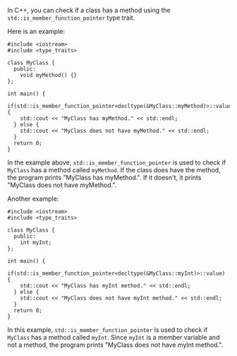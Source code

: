 In C++, you can check if a class has a method using the `std::is_member_function_pointer` type trait. 

Here is an example:

```
#include <iostream>
#include <type_traits>

class MyClass {
  public:
    void myMethod() {}
};

int main() {
  if(std::is_member_function_pointer<decltype(&MyClass::myMethod)>::value) {
    std::cout << "MyClass has myMethod." << std::endl;
  } else {
    std::cout << "MyClass does not have myMethod." << std::endl;
  }
  return 0;
}
```

In the example above, `std::is_member_function_pointer` is used to check if `MyClass` has a method called `myMethod`. If the class does have the method, the program prints "MyClass has myMethod.". If it doesn't, it prints "MyClass does not have myMethod.".

Another example:

```
#include <iostream>
#include <type_traits>

class MyClass {
  public:
    int myInt;
};

int main() {
  if(std::is_member_function_pointer<decltype(&MyClass::myInt)>::value) {
    std::cout << "MyClass has myInt method." << std::endl;
  } else {
    std::cout << "MyClass does not have myInt method." << std::endl;
  }
  return 0;
}
```

In this example, `std::is_member_function_pointer` is used to check if `MyClass` has a method called `myInt`. Since `myInt` is a member variable and not a method, the program prints "MyClass does not have myInt method.".